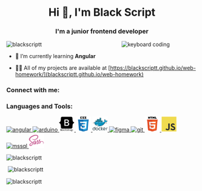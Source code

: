 <h1 align="center">Hi 👋, I'm Black Script</h1>
<h3 align="center">I'm a junior frontend developer</h3>

<img src='https://github.com/blackscriptt/blackscriptt/assets/111915039/78eb4768-236f-44f3-8b76-fca4fb081387' width='200' alt='keyboard coding' align='right'>

<p align="left"> <img src="https://komarev.com/ghpvc/?username=blackscriptt&label=Profile%20views&color=0e75b6&style=flat" alt="blackscriptt" /> </p>

- 🌱 I’m currently learning **Angular**

- 👨‍💻 All of my projects are available at [https://blackscriptt.github.io/web-homework/](blackscriptt.github.io/web-homework)

<h3 align="left">Connect with me:</h3>
<p align="left">
</p>

<h3 align="left">Languages and Tools:</h3>
<p align="left"> <a href="https://angular.io" target="_blank" rel="noreferrer"> <img src="https://angular.io/assets/images/logos/angular/angular.svg" alt="angular" width="40" height="40"/> </a> <a href="https://www.arduino.cc/" target="_blank" rel="noreferrer"> <img src="https://cdn.worldvectorlogo.com/logos/arduino-1.svg" alt="arduino" width="40" height="40"/> </a> <a href="https://getbootstrap.com" target="_blank" rel="noreferrer"> <img src="https://raw.githubusercontent.com/devicons/devicon/master/icons/bootstrap/bootstrap-plain-wordmark.svg" alt="bootstrap" width="40" height="40"/> </a> <a href="https://www.w3schools.com/css/" target="_blank" rel="noreferrer"> <img src="https://raw.githubusercontent.com/devicons/devicon/master/icons/css3/css3-original-wordmark.svg" alt="css3" width="40" height="40"/> </a> <a href="https://www.docker.com/" target="_blank" rel="noreferrer"> <img src="https://raw.githubusercontent.com/devicons/devicon/master/icons/docker/docker-original-wordmark.svg" alt="docker" width="40" height="40"/> </a> <a href="https://www.figma.com/" target="_blank" rel="noreferrer"> <img src="https://www.vectorlogo.zone/logos/figma/figma-icon.svg" alt="figma" width="40" height="40"/> </a> <a href="https://git-scm.com/" target="_blank" rel="noreferrer"> <img src="https://www.vectorlogo.zone/logos/git-scm/git-scm-icon.svg" alt="git" width="40" height="40"/> </a> <a href="https://www.w3.org/html/" target="_blank" rel="noreferrer"> <img src="https://raw.githubusercontent.com/devicons/devicon/master/icons/html5/html5-original-wordmark.svg" alt="html5" width="40" height="40"/> </a> <a href="https://developer.mozilla.org/en-US/docs/Web/JavaScript" target="_blank" rel="noreferrer"> <img src="https://raw.githubusercontent.com/devicons/devicon/master/icons/javascript/javascript-original.svg" alt="javascript" width="40" height="40"/> </a> <a href="https://www.microsoft.com/en-us/sql-server" target="_blank" rel="noreferrer"> <img src="https://www.svgrepo.com/show/303229/microsoft-sql-server-logo.svg" alt="mssql" width="40" height="40"/> </a> <a href="https://sass-lang.com" target="_blank" rel="noreferrer"> <img src="https://raw.githubusercontent.com/devicons/devicon/master/icons/sass/sass-original.svg" alt="sass" width="40" height="40"/> </a> </p>

<p width="100%" align=""center><img width="40%" height="150" src="https://github-readme-stats.vercel.app/api/top-langs?username=blackscriptt&show_icons=true&locale=en&layout=compact" alt="blackscriptt" />

  &nbsp;<img width="40%" height="150" src="https://github-readme-stats.vercel.app/api?username=blackscriptt&show_icons=true&locale=en" alt="blackscriptt" /></p>

<p width="100%"><img align="center" width="100%" height="150" src="https://github-readme-streak-stats.herokuapp.com/?user=blackscriptt&" alt="blackscriptt" /></p>
